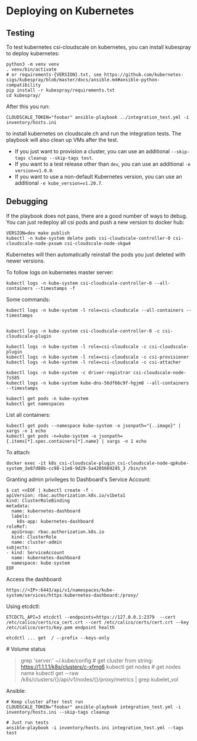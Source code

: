 # Deploying on Kubernetes

## Testing

To test kubernetes csi-cloudscale on kubernetes, you can install
kubespray to deploy kubernetes:

    python3 -m venv venv
    . venv/bin/activate
    # or requirements-{VERSION}.txt, see https://github.com/kubernetes-sigs/kubespray/blob/master/docs/ansible.md#ansible-python-compatibility
    pip install -r kubespray/requirements.txt
    cd kubespray/

After this you run:

    CLOUDSCALE_TOKEN="foobar" ansible-playbook ../integration_test.yml -i inventory/hosts.ini

to install kubernetes on cloudscale.ch and run the integration tests.
The playbook will also clean up VMs after the test.

-   If you just want to provision a cluster, you can use an additional
    `--skip-tags cleanup --skip-tags test`.
-   If you want to a test release other than `dev`, you can use an
    additional `-e version=v1.0.0`.
-   If you want to use a non-default Kubernetes version, you can use an
    additional `-e kube_version=v1.20.7`.

## Debugging

If the playbook does not pass, there are a good number of ways to debug.
You can just redeploy all csi pods and push a new version to docker hub:

    VERSION=dev make publish
    kubectl -n kube-system delete pods csi-cloudscale-controller-0 csi-cloudscale-node-pxswm csi-cloudscale-node-skgw4

Kubernetes will then automatically reinstall the pods you just deleted
with newer versions.

To follow logs on kubernetes master server:

    kubectl logs -n kube-system csi-cloudscale-controller-0 --all-containers --timestamps -f

Some commands:

    kubectl logs -n kube-system -l role=csi-cloudscale --all-containers --timestamps


    kubectl logs -n kube-system csi-cloudscale-controller-0 -c csi-cloudscale-plugin

    kubectl logs -n kube-system -l role=csi-cloudscale -c csi-cloudscale-plugin
    kubectl logs -n kube-system -l role=csi-cloudscale -c csi-provisioner
    kubectl logs -n kube-system -l role=csi-cloudscale -c csi-attacher

    kubectl logs -n kube-system -c driver-registrar csi-cloudscale-node-7s585
    kubectl logs -n kube-system kube-dns-56df66c9f-hgjm8 --all-containers --timestamps

    kubectl get pods -n kube-system
    kubectl get namespaces

List all containers:

    kubectl get pods --namespace kube-system -o jsonpath="{..image}" | xargs -n 1 echo
    kubectl get pods -n=kube-system -o jsonpath={.items[*].spec.containers[*].name} | xargs -n 1 echo

To attach:

    docker exec -it k8s_csi-cloudscale-plugin_csi-cloudscale-node-qpkube-system_3e87d88b-cc98-11e8-9d29-5a4205669245_3 /bin/sh

Granting admin privileges to Dashboard\'s Service Account:

    $ cat <<EOF | kubectl create -f -
    apiVersion: rbac.authorization.k8s.io/v1beta1
    kind: ClusterRoleBinding
    metadata:
      name: kubernetes-dashboard
      labels:
        k8s-app: kubernetes-dashboard
    roleRef:
      apiGroup: rbac.authorization.k8s.io
      kind: ClusterRole
      name: cluster-admin
    subjects:
    - kind: ServiceAccount
      name: kubernetes-dashboard
      namespace: kube-system
    EOF

Access the dashboard:

    https://<IP>:6443/api/v1/namespaces/kube-system/services/https:kubernetes-dashboard:/proxy/

Using etcdctl:

    ETCDCTL_API=3 etcdctl --endpoints=https://127.0.0.1:2379  --cert /etc/calico/certs/ca_cert.crt --cert /etc/calico/certs/cert.crt --key /etc/calico/certs/key.pem endpoint health

    etcdctl ... get  / --prefix --keys-only

\# Volume status

> grep \'server:\' \~/.kube/config \# get cluster from string:
> <https://1.1.1.1/k8s/clusters/c-xfmg6> kubectl get nodes \# get nodes
> name kubectl get \--raw /k8s/clusters/{}/api/v1/nodes/{}/proxy/metrics
> \| grep kubelet_vol

Ansible:

    # Keep cluster after test run
    CLOUDSCALE_TOKEN="foobar" ansible-playbook integration_test.yml -i inventory/hosts.ini --skip-tags cleanup

    # Just run tests
    ansible-playbook -i inventory/hosts.ini integration_test.yml --tags test
